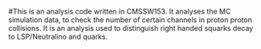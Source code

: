 #This is an analysis code written in CMSSW153. It analyses the MC simulation data, to check the number of certain channels in proton proton collisions. It is an analysis used to distinguish right handed squarks decay to LSP/Neutralino and quarks.
